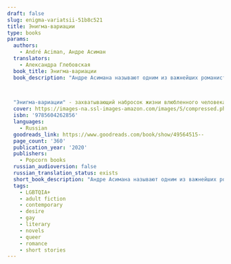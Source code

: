 ```yaml
---
draft: false
slug: enigma-variatsii-51b8c521
title: Энигма-вариации
type: books
params:
  authors:
    - André Aciman, Андре Асиман
  translators:
    - Александра Глебовская
  book_title: Энигма-вариации
  book_description: "Андре Асимана называют одним из важнейших романистов современности. Его новая книга - "Энигма-вариации" - повествует о жизни Пола, любовные интересы которого остаются столь же волнующими и загадочными в зрелости, сколь и в юности, - будь то влечение к семейному краснодеревщику на юге Италии, одержимость теннисистом из Центрального парка, влюбленность в подругу, которую он встречает каждые четыре года, или страсть к загадочной молодой журналистке. Это роман о любви, обжигающем влечении и дымовых завесах человеческой души.

  

  "Энигма-вариации" - захватывающий набросок жизни влюбленного человека. Роман Асимана откровенно говорит не только о тяге и вожделении, но и о гораздо более сложных чувствах…" - Publishers Weekly"
  cover: https://images-na.ssl-images-amazon.com/images/S/compressed.photo.goodreads.com/books/1576849390i/49564515.jpg
  isbn: '9785604262856'
  languages:
    - Russian
  goodreads_link: https://www.goodreads.com/book/show/49564515--
  page_count: '360'
  publication_year: '2020'
  publishers:
    - Popcorn books
  russian_audioversion: false
  russian_translation_status: exists
  short_book_description: "Андре Асимана называют одним из важнейших романистов современности. Его новая книга - "Энигма-вариации" - повествует о жизни Пола, любовные интересы которого остаются столь же волнующими и..."
  tags:
    - LGBTQIA+
    - adult fiction
    - contemporary
    - desire
    - gay
    - literary
    - novels
    - queer
    - romance
    - short stories
---
```

